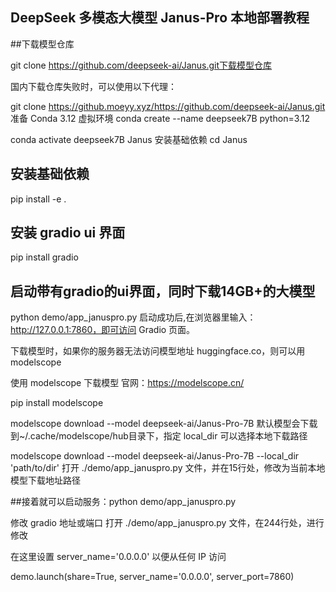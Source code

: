 ## DeepSeek 多模态大模型 Janus-Pro 本地部署教程

##下载模型仓库

 git clone https://github.com/deepseek-ai/Janus.git下载模型仓库
 
国内下载仓库失败时，可以使用以下代理：

git clone https://github.moeyy.xyz/https://github.com/deepseek-ai/Janus.git
准备 Conda 3.12 虚拟环境
conda create --name deepseek7B python=3.12

conda activate deepseek7B
Janus 安装基础依赖
cd Janus

## 安装基础依赖
pip install -e .

## 安装 gradio ui 界面
pip install gradio

## 启动带有gradio的ui界面，同时下载14GB+的大模型
python demo/app_januspro.py
启动成功后,在浏览器里输入：http://127.0.0.1:7860，即可访问 Gradio 页面。

下载模型时，如果你的服务器无法访问模型地址 huggingface.co，则可以用 modelscope

使用 modelscope 下载模型
官网：https://modelscope.cn/

pip install modelscope

modelscope download --model deepseek-ai/Janus-Pro-7B
默认模型会下载到~/.cache/modelscope/hub目录下，指定 local_dir 可以选择本地下载路径

modelscope download --model deepseek-ai/Janus-Pro-7B --local_dir 'path/to/dir'
打开 ./demo/app_januspro.py 文件，并在15行处，修改为当前本地模型下载地址路径

##接着就可以启动服务：python demo/app_januspro.py

修改 gradio 地址或端口
打开 ./demo/app_januspro.py 文件，在244行处，进行修改

在这里设置 server_name='0.0.0.0' 以便从任何 IP 访问

demo.launch(share=True, server_name='0.0.0.0', server_port=7860)
